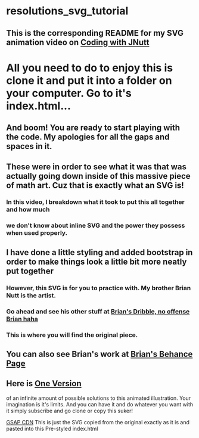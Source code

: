 # resolutions_svg_tutorial
## This is the corresponding README for my SVG animation video on [Coding with JNutt](https://www.youtube.com/user/JNUTT1000/featured)
# All you need to do to enjoy this is clone it and put it into a folder on your computer. Go to it's index.html...
## And boom! You are ready to start playing with the code. My apologies for all the gaps and spaces in it.
## These were in order to see what it was that was actually going down inside of this massive piece of math art. Cuz that is exactly what an SVG is!
### In this video, I breakdown what it took to put this all together and how much 
### we don't know about inline SVG and the power they possess when used properly.
## I have done a little styling and added bootstrap in order to make things look a little bit more neatly put together
### However, this SVG is for you to practice with. My brother Brian Nutt is the artist.
### Go ahead and see his other stuff at [Brian's Dribble, no offense Brian haha](https://dribbble.com/briandnutt)
### This is where you will find the original piece. 
## You can also see Brian's work at [Brian's Behance Page](https://www.behance.net/briannutt)
## Here is [One Version](https://resolutions-plum.vercel.app/)
of an infinite amount of possible solutions to this animated illustration. Your imagination is it's limits. And you can have it and do whatever you want with it simply subscribe and go clone or copy this suker!

[GSAP CDN](https://cdnjs.com/libraries/gsap)
 This is just the SVG copied from the original exactly as it is and pasted into this Pre-styled index.html 

